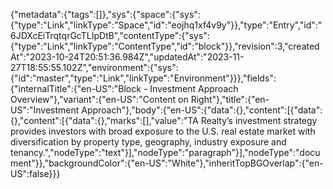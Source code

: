 {"metadata":{"tags":[]},"sys":{"space":{"sys":{"type":"Link","linkType":"Space","id":"eojhq1xf4v9y"}},"type":"Entry","id":"6JDXcEiTrqtqrGcTLIpDtB","contentType":{"sys":{"type":"Link","linkType":"ContentType","id":"block"}},"revision":3,"createdAt":"2023-10-24T20:51:36.984Z","updatedAt":"2023-11-27T18:55:55.102Z","environment":{"sys":{"id":"master","type":"Link","linkType":"Environment"}}},"fields":{"internalTitle":{"en-US":"Block - Investment Approach Overview"},"variant":{"en-US":"Content on Right"},"title":{"en-US":"Investment Approach"},"body":{"en-US":{"data":{},"content":[{"data":{},"content":[{"data":{},"marks":[],"value":"TA Realty’s investment strategy provides investors with broad exposure to the U.S. real estate market with diversification by property type, geography, industry exposure and tenancy.","nodeType":"text"}],"nodeType":"paragraph"}],"nodeType":"document"}},"backgroundColor":{"en-US":"White"},"inheritTopBGOverlap":{"en-US":false}}}